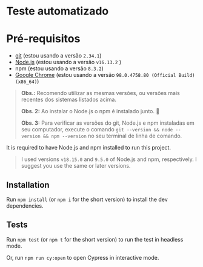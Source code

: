 # Teste automatizado

# Pré-requisitos

-   [git](https://git-scm.com/) (estou usando a versão `2.34.1`)
-   [Node.js](https://nodejs.org/en/) (estou usando a versão `v16.13.2` )
-   npm (estou usando a versão `8.3.2`)
-   [Google Chrome](https://www.google.com/intl/pt_br/chrome/) (estou usando a versão `98.0.4758.80 (Official Build) (x86_64)`)

> **Obs.:** Recomendo utilizar as mesmas versões, ou versões mais recentes dos sistemas listados acima.
>
> **Obs. 2:** Ao instalar o Node.js o npm é instalado junto. 🎉
>
> **Obs. 3:** Para verificar as versões do git, Node.js e npm instaladas em seu computador, execute o comando `git --version && node --version && npm --version` no seu terminal de linha de comando.

It is required to have Node.js and npm installed to run this project.

> I used versions `v18.15.0` and `9.5.0` of Node.js and npm, respectively. I suggest you use the same or later versions.

## Installation

Run `npm install` (or `npm i` for the short version) to install the dev dependencies.

## Tests

Run `npm test` (or `npm t` for the short version) to run the test in headless mode.

Or, run `npm run cy:open` to open Cypress in interactive mode.
